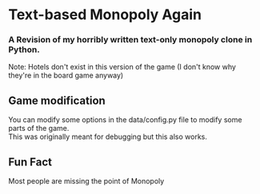 # Text-based Monopoly Again

### A Revision of my horribly written text-only monopoly clone in Python.

Note: Hotels don't exist in this version of the game
(I don't know why they're in the board game anyway)

## Game modification

You can modify some options in the data/config.py file to modify some parts of the
game.  
This was originally meant for debugging but this also works.

## Fun Fact

Most people are missing the point of Monopoly
